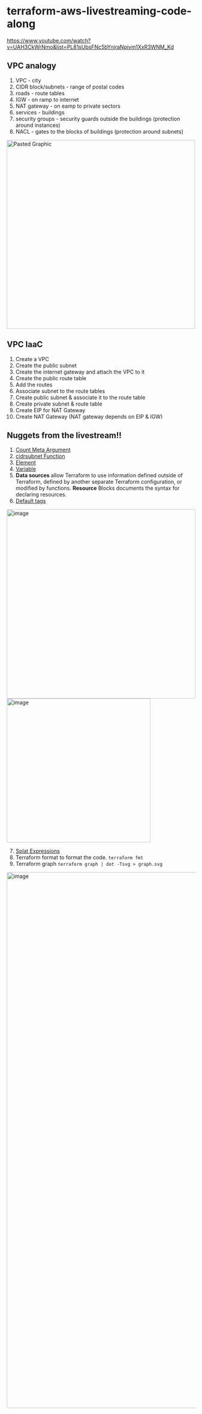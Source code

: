 # terraform-aws-livestreaming-code-along
https://www.youtube.com/watch?v=UAH3CkWrNmo&list=PL81sUbsFNc5bYnjraNpivm1XxR3WNM_Kd

## VPC analogy
1. VPC - city
2. CIDR block/subnets - range of postal codes
3. roads - route tables
4. IGW - on ramp to internet
5. NAT gateway - on eamp to private sectors
6. services - buildings
7. security groups - security guards outside the buildings (protection around instances)
8. NACL - gates to the blocks of buildings (protection around subnets)
<img width="502" alt="Pasted Graphic" src="https://user-images.githubusercontent.com/49971693/170632046-b151c9d1-f1b4-47ce-8953-ef066ce04cd2.png">


## VPC IaaC
1. Create a VPC
2. Create the public subnet
3. Create the internet gateway and attach the VPC to it
4. Create the public route table
5. Add the routes
6. Associate subnet to the route tables
7. Create public subnet & associate it to the route table
8. Create private subnet & route table
9. Create EIP for NAT Gateway
10. Create NAT Gateway (NAT gateway depends on EIP & IGW)


## Nuggets from the livestream!!
1. [Count Meta Argument](https://www.terraform.io/language/meta-arguments/count)
2. [cidrsubnet Function](https://www.terraform.io/language/functions/cidrsubnet)
3. [Element](https://www.terraform.io/language/functions/element)
4. [Variable](https://www.terraform.io/language/configuration-0-11/interpolation)
5. **Data sources** allow Terraform to use information defined outside of Terraform, defined by another separate Terraform configuration, or modified by functions. **Resource** Blocks documents the syntax for declaring resources.
6. [Default tags](https://registry.terraform.io/providers/hashicorp/aws/latest/docs/data-sources/default_tags)

<img width="503" alt="image" src="https://user-images.githubusercontent.com/49971693/170728254-13fd0408-6a54-4980-ae17-01da511f94cd.png">
<img width="383" alt="image" src="https://user-images.githubusercontent.com/49971693/170728401-6a73734c-0026-47f1-b062-edc68d558fd3.png">

7. [Splat Expressions](https://www.terraform.io/language/expressions/splat)
8. Terraform format to format the code. ```terraform fmt```
9. Terraform graph ```terraform graph | dot -Tsvg > graph.svg ```

<img width="1425" alt="image" src="https://user-images.githubusercontent.com/49971693/170742209-08ca6583-d0fe-4d4b-8a55-eb2446451ad4.png">


